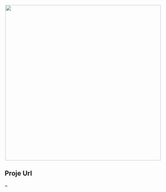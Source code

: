 <p align="center"><a href="https://github.com/fikretcure/LogService" target="_blank"><img src="https://fikretcure.dev/storage/repos/LogService.jpg" width="500"></a></p>


## Proje Url
~
